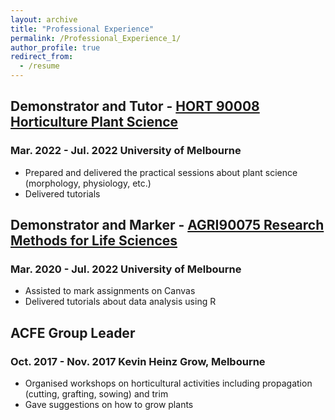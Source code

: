 ```yaml
---
layout: archive
title: "Professional Experience"
permalink: /Professional_Experience_1/
author_profile: true
redirect_from:
  - /resume
---
```

## Demonstrator and Tutor - [HORT 90008 Horticulture Plant Science](https://handbook.unimelb.edu.au/2022/subjects/hort90008)
### Mar. 2022 - Jul. 2022	University of Melbourne
* Prepared and delivered the practical sessions about plant science (morphology, physiology, etc.)
* Delivered tutorials

## Demonstrator and Marker - [AGRI90075 Research Methods for Life Sciences](https://handbook.unimelb.edu.au/2020/subjects/agri90075)
### Mar. 2020 - Jul. 2022	University of Melbourne
* Assisted to mark assignments on Canvas
* Delivered tutorials about data analysis using R

## ACFE Group Leader
### Oct. 2017 - Nov. 2017	Kevin Heinz Grow, Melbourne
* Organised workshops on horticultural activities including propagation (cutting, grafting, sowing) and trim
* Gave suggestions on how to grow plants

